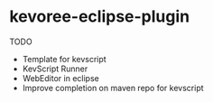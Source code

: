 kevoree-eclipse-plugin
======================

TODO
* Template for kevscript
* KevScript Runner
* WebEditor in eclipse
* Improve completion on maven repo for kevscript

